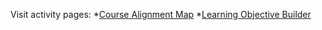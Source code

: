 Visit activity pages:
*[Course Alignment Map](https://cdqdesign.github.io/embeds/CAM.html)
*[Learning Objective Builder](LObuilder.html)
